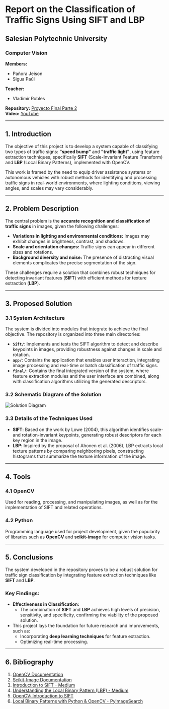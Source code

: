 # Report on the Classification of Traffic Signs Using SIFT and LBP

## Salesian Polytechnic University  
### Computer Vision  

**Members:**  
- Pañora Jeison  
- Sigua Paúl  

**Teacher:**  
- Vladimir Robles  

**Repository:** [Proyecto Final Parte 2](https://github.com/jeisomn/ProyectoFInalParte2)  
**Video:** [YouTube](https://youtu.be/b_E5R5uqbLQ)  

---

## 1. Introduction

The objective of this project is to develop a system capable of classifying two types of traffic signs: **"speed bump"** and **"traffic light"**, using feature extraction techniques, specifically **SIFT** (Scale-Invariant Feature Transform) and **LBP** (Local Binary Patterns), implemented with OpenCV.

This work is framed by the need to equip driver assistance systems or autonomous vehicles with robust methods for identifying and processing traffic signs in real-world environments, where lighting conditions, viewing angles, and scales may vary considerably.

---

## 2. Problem Description

The central problem is the **accurate recognition and classification of traffic signs** in images, given the following challenges:

- **Variations in lighting and environmental conditions:** Images may exhibit changes in brightness, contrast, and shadows.  
- **Scale and orientation changes:** Traffic signs can appear in different sizes and rotations.  
- **Background diversity and noise:** The presence of distracting visual elements complicates the precise segmentation of the sign.  

These challenges require a solution that combines robust techniques for detecting invariant features (**SIFT**) with efficient methods for texture extraction (**LBP**).

---

## 3. Proposed Solution

### 3.1 System Architecture

The system is divided into modules that integrate to achieve the final objective. The repository is organized into three main directories:

- **`Sift/`**: Implements and tests the SIFT algorithm to detect and describe keypoints in images, providing robustness against changes in scale and rotation.
- **`app/`**: Contains the application that enables user interaction, integrating image processing and real-time or batch classification of traffic signs.
- **`final/`**: Contains the final integrated version of the system, where feature extraction modules and the user interface are combined, along with classification algorithms utilizing the generated descriptors.

### 3.2 Schematic Diagram of the Solution

![Solution Diagram](path/to/your/image.png)  

### 3.3 Details of the Techniques Used

- **SIFT**: Based on the work by Lowe (2004), this algorithm identifies scale- and rotation-invariant keypoints, generating robust descriptors for each key region in the image.
- **LBP**: Inspired by the proposal of Ahonen et al. (2006), LBP extracts local texture patterns by comparing neighboring pixels, constructing histograms that summarize the texture information of the image.

---

## 4. Tools

### 4.1 OpenCV

Used for reading, processing, and manipulating images, as well as for the implementation of SIFT and related operations.

### 4.2 Python

Programming language used for project development, given the popularity of libraries such as **OpenCV** and **scikit-image** for computer vision tasks.

---

## 5. Conclusions

The system developed in the repository proves to be a robust solution for traffic sign classification by integrating feature extraction techniques like **SIFT** and **LBP**.

### Key Findings:

- **Effectiveness in Classification:**
  - The combination of **SIFT** and **LBP** achieves high levels of precision, sensitivity, and specificity, confirming the viability of the proposed solution.
- This project lays the foundation for future research and improvements, such as:
  - Incorporating **deep learning techniques** for feature extraction.
  - Optimizing real-time processing.

---

## 6. Bibliography

1. [OpenCV Documentation](https://docs.opencv.org/)  
2. [Scikit-Image Documentation](https://scikit-image.org/docs/stable/)  
3. [Introduction to SIFT - Medium](https://medium.com/@deepanshut041/introduction-to-sift-scale-invariant-feature-transform-65d7f3a72d40)  
4. [Understanding the Local Binary Pattern (LBP) - Medium](https://aihalapathirana.medium.com/understanding-the-local-binary-pattern-lbp-a-powerful-method-for-texture-analysis-in-computer-4fb55b3ed8b8)  
5. [OpenCV: Introduction to SIFT](https://docs.opencv.org/4.x/da/df5/tutorial_py_sift_intro.html)  
6. [Local Binary Patterns with Python & OpenCV - PyImageSearch](https://pyimagesearch.com/2015/12/07/local-binary-patterns-with-python-opencv/)  
